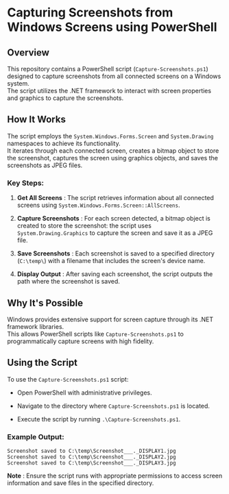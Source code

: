 # Capturing Screenshots from Windows Screens using PowerShell 

## Overview 
This repository contains a PowerShell script (`Capture-Screenshots.ps1`) designed to capture screenshots from all connected screens on a Windows system.  
The script utilizes the .NET framework to interact with screen properties and graphics to capture the screenshots.  
## How It Works 
The script employs the `System.Windows.Forms.Screen` and `System.Drawing` namespaces to achieve its functionality.  
It iterates through each connected screen, creates a bitmap object to store the screenshot, captures the screen using graphics objects, and saves the screenshots as JPEG files.  
### Key Steps: 
 
1. **Get All Screens** :
The script retrieves information about all connected screens using `System.Windows.Forms.Screen::AllScreens`.  
 
2. **Capture Screenshots** :
For each screen detected, a bitmap object is created to store the screenshot: the script uses `System.Drawing.Graphics` to capture the screen and save it as a JPEG file.  
 
3. **Save Screenshots** :
Each screenshot is saved to a specified directory (`C:\temp\`) with a filename that includes the screen's device name.  
 
4. **Display Output** :
After saving each screenshot, the script outputs the path where the screenshot is saved.  

## Why It's Possible 
Windows provides extensive support for screen capture through its .NET framework libraries.  
This allows PowerShell scripts like `Capture-Screenshots.ps1` to programmatically capture screens with high fidelity.  
## Using the Script 
To use the `Capture-Screenshots.ps1` script: 
- Open PowerShell with administrative privileges.  
 
- Navigate to the directory where `Capture-Screenshots.ps1` is located.  
 
- Execute the script by running `.\Capture-Screenshots.ps1`.  

### Example Output: 


```console
Screenshot saved to C:\temp\Screenshot___._DISPLAY1.jpg
Screenshot saved to C:\temp\Screenshot___._DISPLAY2.jpg
Screenshot saved to C:\temp\Screenshot___._DISPLAY3.jpg
```
**Note** : Ensure the script runs with appropriate permissions to access screen information and save files in the specified directory.